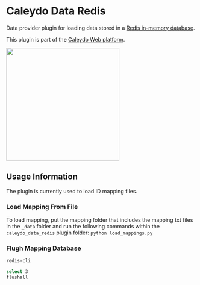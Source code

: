 # Caleydo Data Redis

Data provider plugin for loading data stored in a [Redis in-memory database](http://redis.io/).

This plugin is part of the [Caleydo Web platform](http://caleydo.org/documentation).

<a href="http://www.caleydo.org"><img src="http://caleydo.org/assets/images/logos/caleydo.svg" width="300"></a>

## Usage Information

The plugin is currently used to load ID mapping files.

### Load Mapping From File

To load mapping, put the mapping folder that includes the mapping txt files in the ```_data``` folder and run the following commands within the ```caleydo_data_redis``` plugin folder:
```python load_mappings.py```

### Flugh Mapping Database

```bash
redis-cli

select 3
flushall
```
